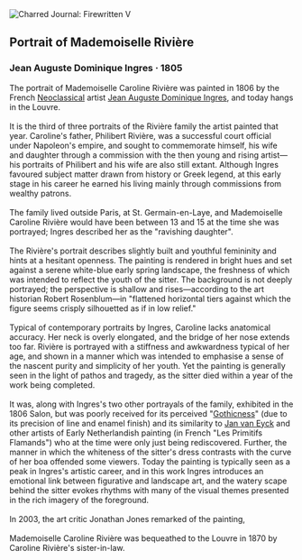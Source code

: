 <div class="artwork-of-the-day">
  <div class="container">
    <div class="img-wrapper">
      <img
        src="https://uploads2.wikiart.org/images/jean-auguste-dominique-ingres/portrait-of-mademoiselle-rivière-1805.jpg!Large.jpg"
        alt="Charred Journal: Firewritten V" />
    </div>
    <div class="artwork-detail">
      <div class="artwork-origin"> 
        <h2 class="artwork-name">Portrait of Mademoiselle Rivière</h2>
        <h3 class="artist">
          Jean Auguste Dominique Ingres
                    ·  1805
        </h3>
      </div>
      <p class="description">
        <span class="artwork-description-text ng-binding" ng-bind-html="viewModel.ArtworkOfTheDay.Description | unsafe">The portrait of Mademoiselle Caroline Rivière was painted in 1806 by the French <a target="_blank" href="/en/artists-by-art-movement/neoclassicism">Neoclassical</a> artist <a target="_blank" href="/en/jean-auguste-dominique-ingres">Jean Auguste Dominique Ingres</a>, and today hangs in the Louvre.
<br>
<br>It is the third of three portraits of the Rivière family the artist painted that year. Caroline's father, Philibert Rivière, was a successful court official under Napoleon's empire, and sought to commemorate himself, his wife and daughter through a commission with the then young and rising artist—his portraits of Philibert and his wife are also still extant. Although Ingres favoured subject matter drawn from history or Greek legend, at this early stage in his career he earned his living mainly through commissions from wealthy patrons.
<br>
<br>The family lived outside Paris, at St. Germain-en-Laye, and Mademoiselle Caroline Rivière would have been between 13 and 15 at the time she was portrayed; Ingres described her as the "ravishing daughter".
<br>
<br>The Rivière's portrait describes slightly built and youthful femininity and hints at a hesitant openness. The painting is rendered in bright hues and set against a serene white-blue early spring landscape, the freshness of which was intended to reflect the youth of the sitter. The background is not deeply portrayed; the perspective is shallow and rises—according to the art historian Robert Rosenblum—in "flattened horizontal tiers against which the figure seems crisply silhouetted as if in low relief."
<br>
<br>Typical of contemporary portraits by Ingres, Caroline lacks anatomical accuracy. Her neck is overly elongated, and the bridge of her nose extends too far. Rivière is portrayed with a stiffness and awkwardness typical of her age, and shown in a manner which was intended to emphasise a sense of the nascent purity and simplicity of her youth. Yet the painting is generally seen in the light of pathos and tragedy, as the sitter died within a year of the work being completed.
<br>
<br>It was, along with Ingres's two other portrayals of the family, exhibited in the 1806 Salon, but was poorly received for its perceived "<a target="_blank" href="/en/artists-by-art-movement/gothic-art">Gothicness</a>" (due to its precision of line and enamel finish) and its similarity to <a target="_blank" href="/en/jan-van-eyck">Jan van Eyck</a> and other artists of Early Netherlandish painting (in French "Les Primitifs Flamands") who at the time were only just being rediscovered. Further, the manner in which the whiteness of the sitter's dress contrasts with the curve of her boa offended some viewers. Today the painting is typically seen as a peak in Ingres's artistic career, and in this work Ingres introduces an emotional link between figurative and landscape art, and the watery scape behind the sitter evokes rhythms with many of the visual themes presented in the rich imagery of the foreground.
<br>
<br>In 2003, the art critic Jonathan Jones remarked of the painting,
<br>
<br>Mademoiselle Caroline Rivière was bequeathed to the Louvre in 1870 by Caroline Rivière's sister-in-law.</span>
                        <div class="text-shadow-container" ng-show="showShadow" style=""></div>
      </p>
    </div>
  </div>

</div>
